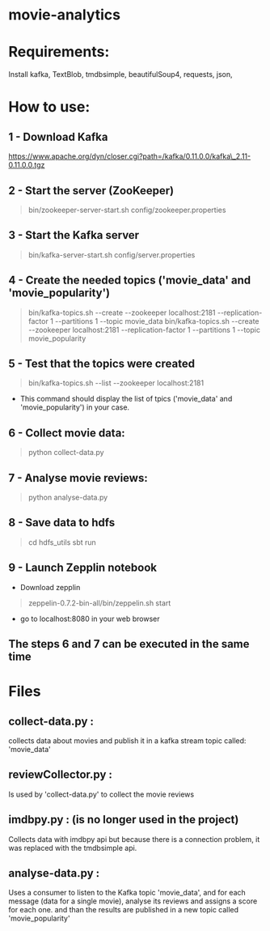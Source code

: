 # movie-analytics

# Requirements:
Install kafka, TextBlob, tmdbsimple, beautifulSoup4, requests, json, 

# How to use:
## 1 - Download Kafka
https://www.apache.org/dyn/closer.cgi?path=/kafka/0.11.0.0/kafka\_2.11-0.11.0.0.tgz

## 2 - Start the server (ZooKeeper)
> bin/zookeeper-server-start.sh config/zookeeper.properties

## 3 - Start the Kafka server
> bin/kafka-server-start.sh config/server.properties

## 4 - Create the needed topics ('movie\_data' and 'movie\_popularity')
> bin/kafka-topics.sh --create --zookeeper localhost:2181 --replication-factor 1 --partitions 1 --topic movie\_data
> bin/kafka-topics.sh --create --zookeeper localhost:2181 --replication-factor 1 --partitions 1 --topic movie\_popularity

## 5 - Test that the topics were created
> bin/kafka-topics.sh --list --zookeeper localhost:2181
* This command should display the list of tpics ('movie\_data' and 'movie\_popularity') in your case.

## 6 - Collect movie data:
> python collect-data.py

## 7 - Analyse movie reviews:
> python analyse-data.py

## 8 - Save data to hdfs
> cd hdfs\_utils
> sbt run

## 9 - Launch Zepplin notebook
* Download zepplin
> zeppelin-0.7.2-bin-all/bin/zeppelin.sh start 
* go to localhost:8080 in your web browser


## The steps 6 and 7 can be executed in the same time

# Files
## collect-data.py :
collects data about movies and publish it in a kafka stream topic called: 'movie\_data'

## reviewCollector.py :
Is used by 'collect-data.py' to collect the movie reviews

## imdbpy.py : (is no longer used in the project) 
Collects data with imdbpy api but because there is a connection problem, it was replaced with the tmdbsimple api.

## analyse-data.py :
Uses a consumer to listen to the Kafka topic 'movie\_data', and for each message (data for a single movie), analyse its reviews and assigns a score for each one. and than the results are published in a new topic called 'movie\_popularity'
